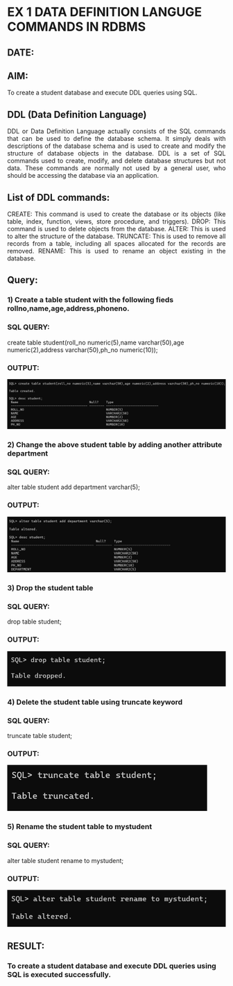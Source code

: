 # EX 1 DATA DEFINITION LANGUGE COMMANDS IN RDBMS
## DATE:
## AIM:
To create a student database and execute DDL queries using SQL.

## DDL (Data Definition Language)
<div align="justify">
DDL or Data Definition Language actually consists of the SQL commands that can be used to define the database schema. It simply deals with descriptions of the database schema and is used to create and modify the structure of database objects in the database. DDL is a set of SQL commands used to create, modify, and delete database structures but not data. These commands are normally not used by a general user, who should be accessing the database via an application.
</div>
 
## List of DDL commands: 
<div align="justify">
CREATE: This command is used to create the database or its objects (like table, index, function, views, store procedure, and triggers).
DROP: This command is used to delete objects from the database.
ALTER: This is used to alter the structure of the database.
TRUNCATE: This is used to remove all records from a table, including all spaces allocated for the records are removed.
RENAME: This is used to rename an object existing in the database.
</div>

## Query:
### 1) Create a table student with the following fieds rollno,name,age,address,phoneno.
### SQL QUERY: 
create table student(roll_no numeric(5),name varchar(50),age numeric(2),address varchar(50),ph_no numeric(10));
### OUTPUT:
![OUTPUT](1.png)
### 2) Change the above student table by adding another attribute department
### SQL QUERY: 
 alter table student add department varchar(5);
### OUTPUT:
![OUTPUT](2.png)
### 3) Drop the student table
### SQL QUERY: 
drop table student;
### OUTPUT:
![OUTPUT](3.png)
### 4) Delete the student table using truncate keyword
### SQL QUERY: 
 truncate table student;
### OUTPUT:
![OUTPUT](4.png)
### 5) Rename the student table to mystudent
### SQL QUERY: 
alter table student rename to mystudent;
### OUTPUT:
![OUTPUT](5.png)
## RESULT:
### To create a student database and execute DDL queries using SQL is executed successfully.

